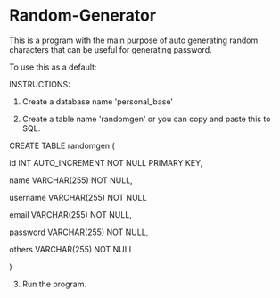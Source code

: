 # Random-Generator

This is a program with the main purpose of auto generating random characters that can be useful for generating password.

To use this as a default:

INSTRUCTIONS:

1. Create a database name 'personal_base'

2. Create a table name 'randomgen' or you can copy and paste this to SQL.

CREATE TABLE randomgen (

id INT AUTO_INCREMENT NOT NULL PRIMARY KEY,

name VARCHAR(255) NOT NULL,

username VARCHAR(255) NOT NULL

email VARCHAR(255) NOT NULL,

password VARCHAR(255) NOT NULL,

others VARCHAR(255) NOT NULL

)

3. Run the program.
